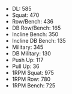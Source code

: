 * DL: 585
*  Squat: 470
*  Row/Bench: 436
*  DB Row/Bench: 165
*  Incline Bench: 350
*  Incline DB Bench: 135
*  Military: 345
*  DB Military: 130
*  Push Up: 117
*  Pull Up: 36
*  1RPM Squat: 975
*  1RPM Row: 780
*  1RPM Bench: 725
